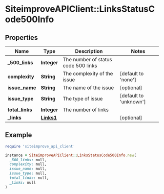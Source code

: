 # SiteimproveAPIClient::LinksStatusCode500Info

## Properties

| Name | Type | Description | Notes |
| ---- | ---- | ----------- | ----- |
| **_500_links** | **Integer** | The number of status code 500 links |  |
| **complexity** | **String** | The complexity of the issue | [default to &#39;none&#39;] |
| **issue_name** | **String** | The name of the issue | [optional] |
| **issue_type** | **String** | The type of issue | [default to &#39;unknown&#39;] |
| **total_links** | **Integer** | The number of links |  |
| **_links** | [**Links1**](Links1.md) |  | [optional] |

## Example

```ruby
require 'siteimprove_api_client'

instance = SiteimproveAPIClient::LinksStatusCode500Info.new(
  _500_links: null,
  complexity: null,
  issue_name: null,
  issue_type: null,
  total_links: null,
  _links: null
)
```

